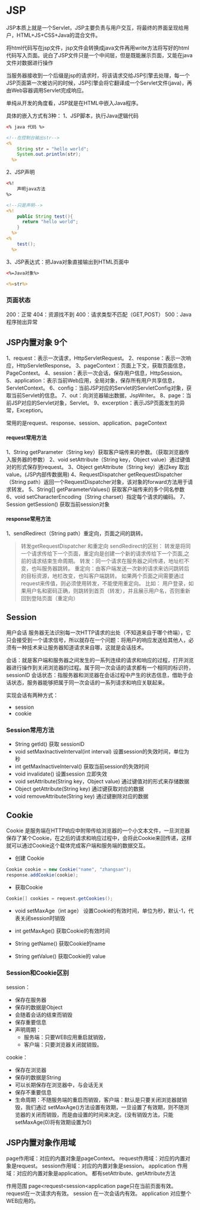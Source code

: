 # JSP

JSP本质上就是一个Servlet，JSP主要负责与用户交互，将最终的界面呈现给用户，HTML+JS+CSS+Java的混合文件。

将html代码写在jsp文件，jsp文件会转换成java文件再用write方法将写好的html代码写入页面。说白了JSP文件只是一个中间层，但是既能展示页面，又能在java文件对数据进行操作

当服务器接收到一个后缀是jsp的请求时，将该请求交给JSP引擎去处理，每一个JSP页面第一次被访问的时候，JSP引擎会将它翻译成一个Servlet文件(java)，再由Web容器调用Servlet完成响应。

单纯从开发的角度看，JSP就是在HTML中嵌入Java程序。

具体的嵌入方式有3种：
1、JSP脚本，执行Java逻辑代码
```xml
<% java 代码 %>
```
```jsp
<!--在控制台输出str-->
<%
    String str = "hello world";
    System.out.println(str);
  %>
```

2、JSP声明
```xml
<%! 
    声明java方法 
%>
```
```jsp
<!--只是声明-->
<%!
    public String test(){
      return "hello world";
    }
  %>
<%
    test();
  %>
```

3、JSP表达式：把Java对象直接输出到HTML页面中
```xml
<%=Java对象%>
```
```jsp
<%=str%>
```

### 页面状态
200：正常
404：资源找不到
400：请求类型不匹配（GET,POST）
500：Java程序抛出异常
## JSP内置对象 9个
1、request：表示一次请求，HttpServletRequest。
2、response：表示一次响应，HttpServletResponse。
3、pageContext：页面上下文，获取页面信息，PageContext。
4、session：表示一次会话，保存用户信息，HttpSession。
5、application：表示当前Web应用，全局对象，保存所有用户共享信息，ServletContext。
6、config：当前JSP对应的Servlet的ServletConfig对象，获取当前Servlet的信息。
7、out：向浏览器输出数据，JspWriter。
8、page：当前JSP对应的Servlet对象，Servlet。
9、excerption：表示JSP页面发生的异常，Exception。

常用的是request、response、session、application、pageContext

#### request常用方法
1、String getParameter（String key）获取客户端传来的参数。（获取浏览器传入服务器的参数）
2、void setAttribute（String key，Object value）通过键值对的形式保存到request。
3、Object getAttribute（String key）通过key 取出value。(JSP内部传数据用)
4、RequestDispatcher getRequestDispatcher（String path）返回一个RequestDispatcher对象，该对象的forward方法用于请求转发。
5、String[] getParameterValues() 获取客户端传来的多个同名参数
6、void setCharacterEncoding（String charset）指定每个请求的编码。
7、Session getSession() 获取当前session对象
#### response常用方法
1、sendRedirect（String path）重定向，页面之间的跳转。
>转发getRequestDispatcher 和重定向 sendRedirect的区别：
转发是将同一个请求传给下一个页面，重定向是创建一个新的请求传给下一个页面,之前的请求结束生命周期。
转发：同一个请求在服务器之间传递，地址栏不变，也叫服务器跳转。
重定向：由客户端发送一次新的请求来访问跳转后的目标资源，地栏改变，也叫客户端跳转。
如果两个页面之间需要通过 request来传值，则必须使用转发，不能使用重定向。
比如：
用户登录，如果用户名和密码正确，则跳转到首页（转发），并且展示用户名，否则重新回到登陆页面（重定向）

## Session
用户会话
服务器无法识别每一次HTTP请求的出处（不知道来自于哪个终端），它只会接受到一个请求信号，所以就存在一个问题：将用户的响应发送给其他人，必须有一种技术来让服务器知道请求来自哪，这就是会话技术。

会话：就是客户端和服务器之间发生的一系列连续的请求和响应的过程，打开浏览器进行操作到关闭浏览器的过程。属于同一次会话的请求都有一个相同的标识符，sessionlD
会话状态：指服务器和浏览器在会话过程中产生的状态信息，借助于会话状态，服务器能够把属于同一次会话的一系列请求和响应关联起来。

实现会话有两种方式：
- session
- cookie

### Session常用方法

- String getld()
获取 sessionlD 
- void setMaxlnactivelnterval(int interval)
设置session的失效时间，单位为秒
- int getMaxlnactivelnterval()
获取当前session的失效时间
- void invalidate()
设置session 立即失效
- void setAttribute(String key，Object value)
通过键值对的形式来存储数据
- Object getAttribute(String key)
通过键获取对应的数据
- void removeAttribute(String key)
通过键删除对应的数据

## Cookie
Cookie 是服务端在HTTP响应中附带传给浏览器的一个小文本文件，一旦浏览器保存了某个Cookie，在之后的请求和响应过程中，会将此Cookie来回传递，这样就可以通过Cookie这个载体完成客户端和服务端的数据交互。 

- 创建 Cookie
```java
Cookie cookie = new Cookie("name", "zhangsan");
response.addCookie(cookie);
```
- 获取Cookie
```java
Cookie[] cookies = request.getCookies();
```
- void setMaxAge（int age）
设置Cookie的有效时间，单位为秒，默认-1，代表关闭session时销毁

- int getMaxAge()
获取Cookie的有效时间

- String getName()
获取Cookie的name
- String getValue()
获取Cookie的 value

### Session和Cookie区别

session：
- 保存在服务器
- 保存的数据是Object
- 会随着会话的结束而销毁
- 保存重要信息
- 声明周期：
    - 服务端：只要WEB应用重启就销毁，
    - 客户端：只要浏览器关闭就销毁。

cookie：
- 保存在浏览器
- 保存的数据是String
- 可以长期保存在浏览器中，与会话无关
- 保存不重要信息
- 生命周期：不随服务端的重启而销毁，客户端：默认是只要关闭浏览器就销毁，我们通过 setMaxAge()方法设置有效期，一旦设置了有效期，则不随浏览器的关闭而销毁，而是由设置的时间来决定。(没有销毁方法，只能setMaxAge(0)将有效期设置为0)

## JSP内置对象作用域
page作用域：对应的内置对象是pageContext。
request作用域：对应的内置对象是request。
session作用域：对应的内置对象是session。
application 作用域：对应的内置对象是application。
都有setAttribute、getAttribute方法

作用范围
page<request<session<application
page只在当前页面有效。
request在一次请求内有效。
session 在一次会话内有效。
application 对应整个WEB应用的。